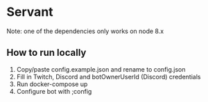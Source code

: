 # Servant

Note: one of the dependencies only works on node 8.x

## How to run locally

1. Copy/paste config.example.json and rename to config.json
2. Fill in Twitch, Discord and botOwnerUserId (Discord) credentials
3. Run docker-compose up
4. Configure bot with ;config
